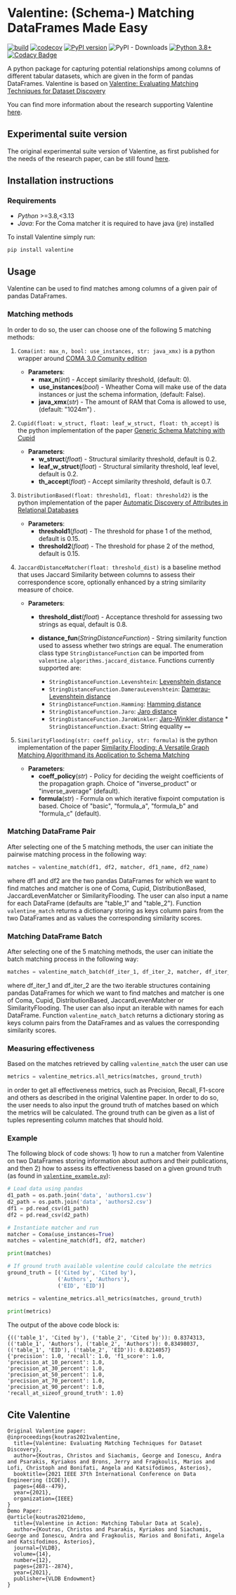 # Valentine: (Schema-) Matching DataFrames Made Easy

[![build](https://github.com/delftdata/valentine/actions/workflows/build.yml/badge.svg)](https://github.com/delftdata/valentine/actions/workflows/build.yml)
[![codecov](https://codecov.io/gh/delftdata/valentine/branch/master/graph/badge.svg?token=4QR0X315CL)](https://codecov.io/gh/delftdata/valentine)
[![PyPI version](https://badge.fury.io/py/valentine.svg)](https://badge.fury.io/py/valentine)
![PyPI - Downloads](https://img.shields.io/pypi/dm/valentine)
[![Python 3.8+](https://img.shields.io/badge/python-3.8|3.9|3.10|3.11|3.12-blue.svg)](https://www.python.org/downloads/release/python-380/)
[![Codacy Badge](https://app.codacy.com/project/badge/Grade/85cfebfc9c6a43359c5b2e56a5fdf3a3)](https://app.codacy.com/gh/delftdata/valentine/dashboard?utm_source=gh&utm_medium=referral&utm_content=&utm_campaign=Badge_grade)

A python package for capturing potential relationships among columns of different tabular datasets, which are given in the form of pandas DataFrames. Valentine is based on [Valentine: Evaluating Matching Techniques for Dataset Discovery](https://ieeexplore.ieee.org/abstract/document/9458921)

You can find more information about the research supporting Valentine [here](https://delftdata.github.io/valentine/).

## Experimental suite version

The original experimental suite version of Valentine, as first published for the needs of the research paper, can be still found [here](https://github.com/delftdata/valentine/tree/v1.1).

## Installation instructions
### Requirements

*   *Python* >=3.8,<3.13
*   *Java*: For the Coma matcher it is required to have java (jre) installed

To install Valentine simply run:

```shell
pip install valentine
```


## Usage
Valentine can be used to find matches among columns of a given pair of pandas DataFrames. 

### Matching methods
In order to do so, the user can choose one of the following 5 matching methods:

1.   `Coma(int: max_n, bool: use_instances, str: java_xmx)` is a python wrapper around [COMA 3.0 Comunity edition](https://sourceforge.net/projects/coma-ce/)
     *    **Parameters**: 
           *    **max_n**(*int*) - Accept similarity threshold, (default: 0).
           *    **use_instances**(*bool*) - Wheather Coma will make use of the data instances or just the schema information, (default: False).
           *    **java_xmx**(*str*) - The amount of RAM that Coma is allowed to use, (default: "1024m") .

2.   `Cupid(float: w_struct, float: leaf_w_struct, float: th_accept)` is the python implementation of the paper [Generic Schema Matching with Cupid](http://citeseerx.ist.psu.edu/viewdoc/download?doi=10.1.1.79.4079&rep=rep1&type=pdf)
     *    **Parameters**:
          *    **w_struct**(*float*) - Structural similarity threshold, default is 0.2.
          *    **leaf_w_struct**(*float*) - Structural similarity threshold, leaf level, default is 0.2.
          *    **th_accept**(*float*) - Accept similarity threshold, default is 0.7.

3.   `DistributionBased(float: threshold1, float: threshold2)` is the python implementation of the paper [Automatic Discovery of Attributes in Relational Databases](https://dl-acm-org.tudelft.idm.oclc.org/doi/pdf/10.1145/1989323.1989336)
     *    **Parameters**: 
          *    **threshold1**(*float*) - The threshold for phase 1 of the method, default is 0.15.
          *    **threshold2**(*float*) - The threshold for phase 2 of the method, default is 0.15.

4.   `JaccardDistanceMatcher(float: threshold_dist)` is a baseline method that uses Jaccard Similarity between columns to assess their correspondence score, optionally enhanced by a string similarity measure of choice.
     *    **Parameters**: 
          *    **threshold_dist**(*float*) - Acceptance threshold for assessing two strings as equal, default is 0.8.
     
          *    **distance_fun**(*StringDistanceFunction*) - String similarity function used to assess whether two strings are equal. The enumeration class type `StringDistanceFunction` can be imported from `valentine.algorithms.jaccard_distance`. Functions currently supported are:  
   		       * `StringDistanceFunction.Levenshtein`: [Levenshtein distance](https://en.wikipedia.org/wiki/Levenshtein_distance)
               * `StringDistanceFunction.DamerauLevenshtein`: [Damerau-Levenshtein distance](https://en.wikipedia.org/wiki/Damerau%E2%80%93Levenshtein_distance)
               * `StringDistanceFunction.Hamming`: [Hamming distance](https://en.wikipedia.org/wiki/Hamming_distance)
               * `StringDistanceFunction.Jaro`: [Jaro distance](https://en.wikipedia.org/wiki/Jaro%E2%80%93Winkler_distance)
               * `StringDistanceFunction.JaroWinkler`: [Jaro-Winkler distance](https://en.wikipedia.org/wiki/Jaro%E2%80%93Winkler_distance)
              * `StringDistanceFunction.Exact`: String equality `==`

5.   `SimilarityFlooding(str: coeff_policy, str: formula)` is the python implementation of the paper [Similarity Flooding: A Versatile Graph Matching Algorithmand its Application to Schema Matching](http://p8090-ilpubs.stanford.edu.tudelft.idm.oclc.org/730/1/2002-1.pdf)
     * **Parameters**: 
        *    **coeff_policy**(*str*) - Policy for deciding the weight coefficients of the propagation graph. Choice of "inverse\_product" or "inverse\_average" (default).
        *    **formula**(*str*) - Formula on which iterative fixpoint computation is based. Choice of "basic", "formula\_a", "formula\_b" and "formula\_c" (default).

### Matching DataFrame Pair

After selecting one of the 5 matching methods, the user can initiate the pairwise matching process in the following way:

```python
matches = valentine_match(df1, df2, matcher, df1_name, df2_name)
```

where df1 and df2 are the two pandas DataFrames for which we want to find matches and matcher is one of Coma, Cupid, DistributionBased, JaccardLevenMatcher or SimilarityFlooding. The user can also input a name for each DataFrame (defaults are "table\_1" and "table\_2"). Function ```valentine_match``` returns a dictionary storing as keys column pairs from the two DataFrames and as values the corresponding similarity scores.

### Matching DataFrame Batch

After selecting one of the 5 matching methods, the user can initiate the batch matching process in the following way:

```python
matches = valentine_match_batch(df_iter_1, df_iter_2, matcher, df_iter_1_names, df_iter_2_names)
```

where df_iter_1 and df_iter_2 are the two iterable structures containing pandas DataFrames for which we want to find matches and matcher is one of Coma, Cupid, DistributionBased, JaccardLevenMatcher or SimilarityFlooding. The user can also input an iterable with names for each DataFrame. Function ```valentine_match_batch``` returns a dictionary storing as keys column pairs from the DataFrames and as values the corresponding similarity scores.

### Measuring effectiveness

Based on the matches retrieved by calling `valentine_match` the user can use 

```python 
metrics = valentine_metrics.all_metrics(matches, ground_truth)
``` 

in order to get all effectiveness metrics, such as Precision, Recall, F1-score and others as described in the original Valentine paper. In order to do so, the user needs to also input the ground truth of matches based on which the metrics will be calculated. The ground truth can be given as a list of tuples representing column matches that should hold.


### Example
The following block of code shows: 1) how to run a matcher from Valentine on two DataFrames storing information about authors and their publications, and then 2) how to assess its effectiveness based on a given ground truth (as found in [`valentine_example.py`](https://github.com/delftdata/valentine/blob/master/examples/valentine_example.py)):

```python
# Load data using pandas
d1_path = os.path.join('data', 'authors1.csv')
d2_path = os.path.join('data', 'authors2.csv')
df1 = pd.read_csv(d1_path)
df2 = pd.read_csv(d2_path)

# Instantiate matcher and run
matcher = Coma(use_instances=True)
matches = valentine_match(df1, df2, matcher)

print(matches)

# If ground truth available valentine could calculate the metrics
ground_truth = [('Cited by', 'Cited by'),
                ('Authors', 'Authors'),
                ('EID', 'EID')]

metrics = valentine_metrics.all_metrics(matches, ground_truth)
    
print(metrics)
```

The output of the above code block is:

```
{(('table_1', 'Cited by'), ('table_2', 'Cited by')): 0.8374313, 
(('table_1', 'Authors'), ('table_2', 'Authors')): 0.83498037, 
(('table_1', 'EID'), ('table_2', 'EID')): 0.8214057}
{'precision': 1.0, 'recall': 1.0, 'f1_score': 1.0, 
'precision_at_10_percent': 1.0, 
'precision_at_30_percent': 1.0,
'precision_at_50_percent': 1.0, 
'precision_at_70_percent': 1.0, 
'precision_at_90_percent': 1.0, 
'recall_at_sizeof_ground_truth': 1.0}

```

## Cite Valentine
```
Original Valentine paper:
@inproceedings{koutras2021valentine,
  title={Valentine: Evaluating Matching Techniques for Dataset Discovery},
  author={Koutras, Christos and Siachamis, George and Ionescu, Andra and Psarakis, Kyriakos and Brons, Jerry and Fragkoulis, Marios and Lofi, Christoph and Bonifati, Angela and Katsifodimos, Asterios},
  booktitle={2021 IEEE 37th International Conference on Data Engineering (ICDE)},
  pages={468--479},
  year={2021},
  organization={IEEE}
}
Demo Paper:
@article{koutras2021demo,
  title={Valentine in Action: Matching Tabular Data at Scale},
  author={Koutras, Christos and Psarakis, Kyriakos and Siachamis, George and Ionescu, Andra and Fragkoulis, Marios and Bonifati, Angela and Katsifodimos, Asterios},
  journal={VLDB},
  volume={14},
  number={12},
  pages={2871--2874},
  year={2021},
  publisher={VLDB Endowment}
}
```
